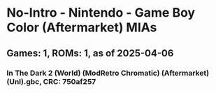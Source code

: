 # No-Intro - Nintendo - Game Boy Color (Aftermarket) MIAs
## Games: 1, ROMs: 1, as of 2025-04-06

### In The Dark 2 (World) (ModRetro Chromatic) (Aftermarket) (Unl).gbc, CRC: 750af257
